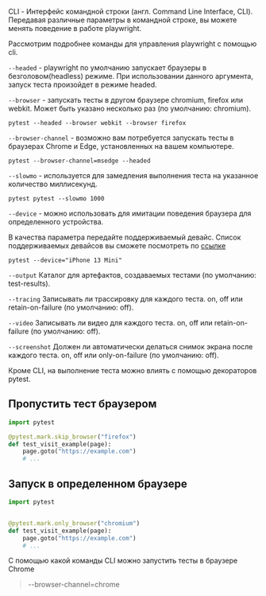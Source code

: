 CLI - Интерфейс командной строки (англ. Command Line Interface, CLI). Передавая различные параметры в командной строке,
вы можете менять поведение в работе playwright.

Рассмотрим подробнее команды для управления playwright с помощью cli.

`--headed` - playwright по умолчанию запускает браузеры в безголовом(headless) режиме. При использовании данного
аргумента, запуск теста произойдет в режиме headed.

`--browser` - запускать тесты в другом браузере chromium, firefox или webkit. Может быть указано несколько раз (по
умолчанию: chromium).

```shell
pytest --headed --browser webkit --browser firefox
```

`--browser-channel` - возможно вам потребуется запускать тесты в браузерах Chrome и Edge, установленных на вашем
компьютере.

```shell
pytest --browser-channel=msedge --headed
```

`--slowmo` - используется для замедления выполнения теста на указанное количество миллисекунд.

```shell
pytest pytest --slowmo 1000
```

`--device` - можно использовать для имитации поведения браузера для определенного устройства.

В качества параметра передайте поддерживаемый девайс.
Список поддерживаемых девайсов вы сможете посмотреть
по [ссылке](https://github.com/microsoft/playwright/blob/main/packages/playwright-core/src/server/deviceDescriptorsSource.json)

```shell
pytest --device="iPhone 13 Mini"
```

`--output` Каталог для артефактов, создаваемых тестами (по умолчанию: test-results).

`--tracing` Записывать ли трассировку для каждого теста. on, off или retain-on-failure (по умолчанию: off).

`--video` Записывать ли видео для каждого теста. on, off или retain-on-failure (по умолчанию: off).

`--screenshot` Должен ли автоматически делаться снимок экрана после каждого теста. on, off или only-on-failure (по
умолчанию: off).

Кроме CLI, на выполнение теста можно влиять с помощью декораторов pytest.

## Пропустить тест браузером

```python
import pytest

@pytest.mark.skip_browser("firefox")
def test_visit_example(page):
    page.goto("https://example.com")
    # ...
```

## Запуск в определенном браузере

```python
import pytest


@pytest.mark.only_browser("chromium")
def test_visit_example(page):
    page.goto("https://example.com")
    # ...
```

С помощью какой команды CLI можно запустить тесты в браузере Chrome

> --browser-channel=chrome
